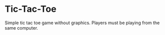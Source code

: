 # Tic-Tac-Toe
Simple tic tac toe game without graphics. Players must be playing from the same computer.
